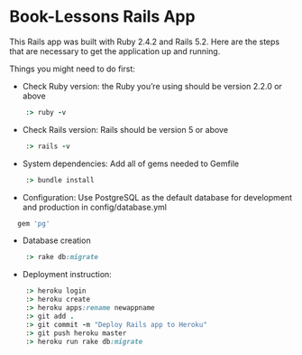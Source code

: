 # Book-Lessons Rails App

This Rails app was built with Ruby 2.4.2 and Rails 5.2. Here are the steps that are necessary to get the application up and running.

Things you might need to do first:

* Check Ruby version: the Ruby you’re using should be version 2.2.0 or above
```ruby
    :> ruby -v
```
* Check Rails version: Rails should be version 5 or above
```ruby
    :> rails -v
```
* System dependencies: Add all of gems needed to Gemfile
```ruby
    :> bundle install
```

* Configuration:
Use PostgreSQL as the default database for development and production in config/database.yml
```ruby
  gem 'pg'
```
* Database creation
```ruby
    :> rake db:migrate
```

* Deployment instruction:
```ruby
    :> heroku login
    :> heroku create
    :> heroku apps:rename newappname
    :> git add .
    :> git commit -m "Deploy Rails app to Heroku"
    :> git push heroku master
    :> heroku run rake db:migrate
```
